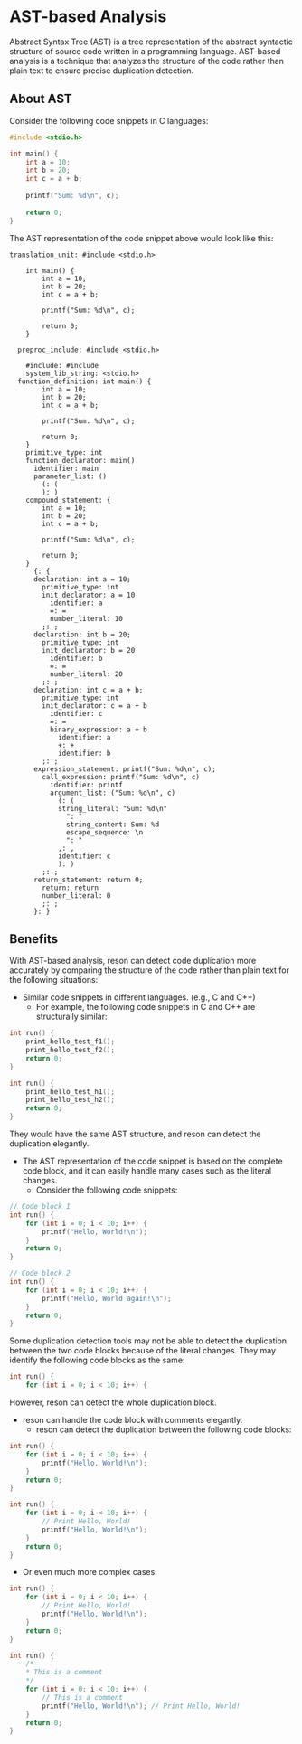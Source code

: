 # AST-based Analysis

Abstract Syntax Tree (AST) is a tree representation of the abstract syntactic structure of source code written in a programming language. AST-based analysis is a technique that analyzes the structure of the code rather than plain text to ensure precise duplication detection.

## About AST

Consider the following code snippets in C languages:

```c
#include <stdio.h>

int main() {
    int a = 10;
    int b = 20;
    int c = a + b;
    
    printf("Sum: %d\n", c);
    
    return 0;
}
```
The AST representation of the code snippet above would look like this:

```text
translation_unit: #include <stdio.h>

    int main() {
        int a = 10;
        int b = 20;
        int c = a + b;
        
        printf("Sum: %d\n", c);
        
        return 0;
    }
    
  preproc_include: #include <stdio.h>

    #include: #include
    system_lib_string: <stdio.h>
  function_definition: int main() {
        int a = 10;
        int b = 20;
        int c = a + b;
        
        printf("Sum: %d\n", c);
        
        return 0;
    }
    primitive_type: int
    function_declarator: main()
      identifier: main
      parameter_list: ()
        (: (
        ): )
    compound_statement: {
        int a = 10;
        int b = 20;
        int c = a + b;
        
        printf("Sum: %d\n", c);
        
        return 0;
    }
      {: {
      declaration: int a = 10;
        primitive_type: int
        init_declarator: a = 10
          identifier: a
          =: =
          number_literal: 10
        ;: ;
      declaration: int b = 20;
        primitive_type: int
        init_declarator: b = 20
          identifier: b
          =: =
          number_literal: 20
        ;: ;
      declaration: int c = a + b;
        primitive_type: int
        init_declarator: c = a + b
          identifier: c
          =: =
          binary_expression: a + b
            identifier: a
            +: +
            identifier: b
        ;: ;
      expression_statement: printf("Sum: %d\n", c);
        call_expression: printf("Sum: %d\n", c)
          identifier: printf
          argument_list: ("Sum: %d\n", c)
            (: (
            string_literal: "Sum: %d\n"
              ": "
              string_content: Sum: %d
              escape_sequence: \n
              ": "
            ,: ,
            identifier: c
            ): )
        ;: ;
      return_statement: return 0;
        return: return
        number_literal: 0
        ;: ;
      }: }
```

## Benefits

With AST-based analysis, reson can detect code duplication more accurately by comparing the structure of the code rather than plain text for the following situations:

- Similar code snippets in different languages. (e.g., C and C++)
  - For example, the following code snippets in C and C++ are structurally similar:
```c
int run() {
    print_hello_test_f1();
    print_hello_test_f2();
    return 0;
}
```
```cpp
int run() {
    print_hello_test_h1();
    print_hello_test_h2();
    return 0;
}
```
They would have the same AST structure, and reson can detect the duplication elegantly.

- The AST representation of the code snippet is based on the complete code block, and it can easily handle many cases such as the literal changes.
  - Consider the following code snippets:
```c
// Code block 1
int run() {
    for (int i = 0; i < 10; i++) {
        printf("Hello, World!\n");
    }
    return 0;
}
```
```c
// Code block 2
int run() {
    for (int i = 0; i < 10; i++) {
        printf("Hello, World again!\n");
    }
    return 0;
}
```
Some duplication detection tools may not be able to detect the duplication between the two code blocks because of the literal changes. They may identify the following code blocks as the same:
```c
int run() {
    for (int i = 0; i < 10; i++) {
```

However, reson can detect the whole duplication block.

- reson can handle the code block with comments elegantly.
  - reson can detect the duplication between the following code blocks:
```c
int run() {
    for (int i = 0; i < 10; i++) {
        printf("Hello, World!\n");
    }
    return 0;
}
```
```c
int run() {
    for (int i = 0; i < 10; i++) {
        // Print Hello, World!
        printf("Hello, World!\n");
    }
    return 0;
}
```
  - Or even much more complex cases:
```c
int run() {
    for (int i = 0; i < 10; i++) {
        // Print Hello, World!
        printf("Hello, World!\n");
    }
    return 0;
}
```
```c
int run() {
    /*
    * This is a comment
    */
    for (int i = 0; i < 10; i++) {
        // This is a comment
        printf("Hello, World!\n"); // Print Hello, World!
    }
    return 0;
}
```